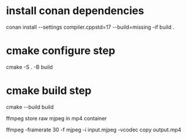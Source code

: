 

# install conan dependencies

conan install --settings compiler.cppstd=17 --build=missing -if build .

# cmake configure step

cmake -S . -B build

# cmake build step

cmake --build build

ffmpeg store raw mjpeg in mp4 container

ffmpeg -framerate 30 -f mjpeg -i input.mjpeg -vcodec copy output.mp4



